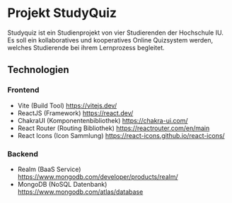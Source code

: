 # Projekt StudyQuiz

Studyquiz ist ein Studienprojekt von vier Studierenden der Hochschule IU. Es soll ein kollaboratives und kooperatives Online Quizsystem werden, welches Studierende bei ihrem Lernprozess begleitet.

## Technologien

### Frontend

- Vite (Build Tool) https://vitejs.dev/
- ReactJS (Framework) https://react.dev/
- ChakraUI (Komponentenbibliothek) https://chakra-ui.com/
- React Router (Routing Bibliothek) https://reactrouter.com/en/main
- React Icons (Icon Sammlung) https://react-icons.github.io/react-icons/

### Backend

- Realm (BaaS Service) https://www.mongodb.com/developer/products/realm/
- MongoDB (NoSQL Datenbank) https://www.mongodb.com/atlas/database
